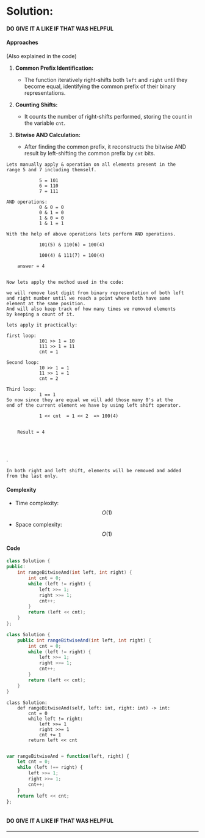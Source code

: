 # Solution:
#### DO GIVE IT A LIKE IF THAT WAS HELPFUL






#### Approaches
(Also explained in the code)

1. **Common Prefix Identification:**

    - The function iteratively right-shifts both `left` and `right` until they become equal, identifying the common prefix of their binary representations.
1. **Counting Shifts:**

    - It counts the number of right-shifts performed, storing the count in the variable `cnt`.
1. **Bitwise AND Calculation:**

    - After finding the common prefix, it reconstructs the bitwise AND result by left-shifting the common prefix by `cnt` bits.

```left_=5_and_right_=7
Lets manually apply & operation on all elements present in the 
range 5 and 7 including themself.

            5 = 101
            6 = 110
            7 = 111

AND operations:
            0 & 0 = 0
            0 & 1 = 0
            1 & 0 = 0
            1 & 1 = 1

With the help of above operations lets perform AND operations.

            101(5) & 110(6) = 100(4)

            100(4) & 111(7) = 100(4)

    answer = 4


Now lets apply the method used in the code:

we will remove last digit from binary representation of both left
and right number until we reach a point where both have same 
element at the same position.
And will also keep track of how many times we removed elements 
by keeping a count of it.

lets apply it practically:

first loop:
            101 >> 1 = 10
            111 >> 1 = 11
            cnt = 1

Second loop:
            10 >> 1 = 1
            11 >> 1 = 1
            cnt = 2

Third loop:
            1 == 1 
So now since they are equal we will add those many 0's at the 
end of the current element we have by using left shift operator.

            1 << cnt  = 1 << 2  => 100(4) 


    Result = 4




```
.
```NOTE
In both right and left shift, elements will be removed and added 
from the last only.
```





#### Complexity
- Time complexity:
   $$O(1)$$
    

- Space complexity:
   $$O(1)$$
    


#### Code
```cpp
class Solution {
public:
    int rangeBitwiseAnd(int left, int right) {
        int cnt = 0;
        while (left != right) {
            left >>= 1;
            right >>= 1;
            cnt++;
        }
        return (left << cnt);
    }
};


```
```Java
class Solution {
    public int rangeBitwiseAnd(int left, int right) {
        int cnt = 0;
        while (left != right) {
            left >>= 1;
            right >>= 1;
            cnt++;
        }
        return (left << cnt);
    }
}


```
```python3
class Solution:
    def rangeBitwiseAnd(self, left: int, right: int) -> int:
        cnt = 0
        while left != right:
            left >>= 1
            right >>= 1
            cnt += 1
        return left << cnt


```
```javascript
var rangeBitwiseAnd = function(left, right) {
    let cnt = 0;
    while (left !== right) {
        left >>= 1;
        right >>= 1;
        cnt++;
    }
    return left << cnt;
};



```




#### DO GIVE IT A LIKE IF THAT WAS HELPFUL


---